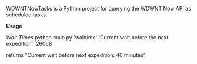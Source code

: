 WDWNTNowTasks is a Python project for querying the WDWNT Now API as scheduled tasks.

**Usage**

*Wait Times*
python main.py 'waittime' 'Current wait before the next expedition:' 26068

returns
"Current wait before next expedition: 40 minutes"
